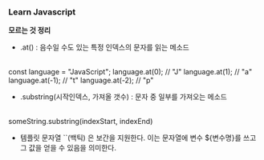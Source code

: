 ### Learn Javascript
**모르는 것 정리**

* .at() : 음수일 수도 있는 특정 인덱스의 문자를 읽는 메소드
<br>
const language = "JavaScript";  
language.at(0); // "J"  
language.at(1); // "a"  
language.at(-1); // "t"  
language.at(-2); // "p"  

* .substring(시작인덱스, 가져올 갯수) : 문자 중 일부를 가져오는 메소드  
<br>
someString.substring(indexStart, indexEnd)

* 템플릿 문자열 ``(백틱) 은 보간을 지원한다. 이는 문자열에 변수 ${변수명}를 쓰고 그 값을 얻을 수 있음을 의미한다.